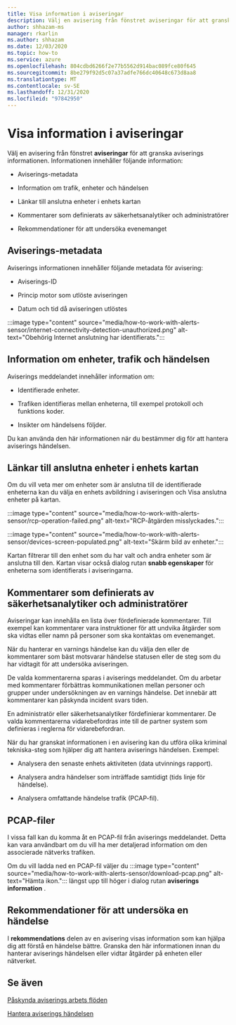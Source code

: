 ```yaml
---
title: Visa information i aviseringar
description: Välj en avisering från fönstret aviseringar för att granska informationen.
author: shhazam-ms
manager: rkarlin
ms.author: shhazam
ms.date: 12/03/2020
ms.topic: how-to
ms.service: azure
ms.openlocfilehash: 804cdbd6266f2e77b5562d914bac089fce80f645
ms.sourcegitcommit: 8be279f92d5c07a37adfe766dc40648c673d8aa8
ms.translationtype: MT
ms.contentlocale: sv-SE
ms.lasthandoff: 12/31/2020
ms.locfileid: "97842950"
---
```

# <a name="view-information-in-alerts"></a>Visa information i aviseringar

Välj en avisering från fönstret **aviseringar** för att granska aviserings informationen. Informationen innehåller följande information:

- Aviserings-metadata

- Information om trafik, enheter och händelsen

- Länkar till anslutna enheter i enhets kartan

- Kommentarer som definierats av säkerhetsanalytiker och administratörer

- Rekommendationer för att undersöka evenemanget

## <a name="alert-metadata"></a>Aviserings-metadata

Aviserings informationen innehåller följande metadata för avisering:

  - Aviserings-ID

  - Princip motor som utlöste aviseringen

  - Datum och tid då aviseringen utlöstes

:::image type="content" source="media/how-to-work-with-alerts-sensor/internet-connectivity-detection-unauthorized.png" alt-text="Obehörig Internet anslutning har identifierats.":::

## <a name="information-about-devices-traffic-and-the-event"></a>Information om enheter, trafik och händelsen

Aviserings meddelandet innehåller information om:

  - Identifierade enheter.

  - Trafiken identifieras mellan enheterna, till exempel protokoll och funktions koder.

  - Insikter om händelsens följder.

Du kan använda den här informationen när du bestämmer dig för att hantera aviserings händelsen.

## <a name="links-to-connected-devices-in-the-device-map"></a>Länkar till anslutna enheter i enhets kartan

Om du vill veta mer om enheter som är anslutna till de identifierade enheterna kan du välja en enhets avbildning i aviseringen och Visa anslutna enheter på kartan.

:::image type="content" source="media/how-to-work-with-alerts-sensor/rcp-operation-failed.png" alt-text="RCP-åtgärden misslyckades.":::

:::image type="content" source="media/how-to-work-with-alerts-sensor/devices-screen-populated.png" alt-text="Skärm bild av enheter.":::

Kartan filtrerar till den enhet som du har valt och andra enheter som är anslutna till den. Kartan visar också dialog rutan **snabb egenskaper** för enheterna som identifierats i aviseringarna.

## <a name="comments-defined-by-security-analysts-and-administrators"></a>Kommentarer som definierats av säkerhetsanalytiker och administratörer 

Aviseringar kan innehålla en lista över fördefinierade kommentarer. Till exempel kan kommentarer vara instruktioner för att undvika åtgärder som ska vidtas eller namn på personer som ska kontaktas om evenemanget.

När du hanterar en varnings händelse kan du välja den eller de kommentarer som bäst motsvarar händelse statusen eller de steg som du har vidtagit för att undersöka aviseringen.

De valda kommentarerna sparas i aviserings meddelandet. Om du arbetar med kommentarer förbättras kommunikationen mellan personer och grupper under undersökningen av en varnings händelse. Det innebär att kommentarer kan påskynda incident svars tiden.

En administratör eller säkerhetsanalytiker fördefinierar kommentarer. De valda kommentarerna vidarebefordras inte till de partner system som definieras i reglerna för vidarebefordran.

När du har granskat informationen i en avisering kan du utföra olika kriminal tekniska-steg som hjälper dig att hantera aviserings händelsen. Exempel:

- Analysera den senaste enhets aktiviteten (data utvinnings rapport). 

- Analysera andra händelser som inträffade samtidigt (tids linje för händelse). 

- Analysera omfattande händelse trafik (PCAP-fil).

## <a name="pcap-files"></a>PCAP-filer

I vissa fall kan du komma åt en PCAP-fil från aviserings meddelandet. Detta kan vara användbart om du vill ha mer detaljerad information om den associerade nätverks trafiken.

Om du vill ladda ned en PCAP-fil väljer du :::image type="content" source="media/how-to-work-with-alerts-sensor/download-pcap.png" alt-text="Hämta ikon."::: längst upp till höger i dialog rutan **aviserings information** .

## <a name="recommendations-for-investigating-an-event"></a>Rekommendationer för att undersöka en händelse 

I **rekommendations** delen av en avisering visas information som kan hjälpa dig att förstå en händelse bättre. Granska den här informationen innan du hanterar aviserings händelsen eller vidtar åtgärder på enheten eller nätverket.

## <a name="see-also"></a>Se även

[Påskynda aviserings arbets flöden](how-to-accelerate-alert-incident-response.md)

[Hantera aviserings händelsen](how-to-manage-the-alert-event.md)
